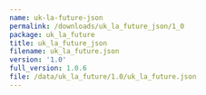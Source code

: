 ```yaml
---
name: uk-la-future-json
permalink: /downloads/uk_la_future_json/1_0
package: uk_la_future
title: uk_la_future_json
filename: uk_la_future.json
version: '1.0'
full_version: 1.0.6
file: /data/uk_la_future/1.0/uk_la_future.json
---
```

